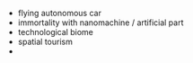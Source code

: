 
- flying autonomous car
- immortality with nanomachine / artificial part
- technological biome
- spatial tourism
- 